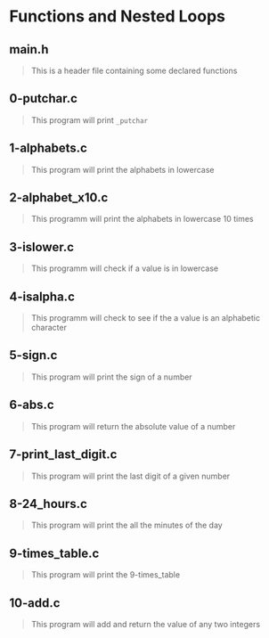 # Functions and Nested Loops 

## main.h 
> This is a header file containing some declared functions 

## 0-putchar.c
> This program will print `_putchar` 

## 1-alphabets.c 
> This program will print the alphabets in lowercase

## 2-alphabet_x10.c
> This programm will print the alphabets in lowercase 10 times

## 3-islower.c
> This programm will check if a value is in lowercase

## 4-isalpha.c
> This programm will check to see if the a value is an alphabetic character

## 5-sign.c
> This program will print the sign of a number

## 6-abs.c
> This program will return the absolute value of a number

## 7-print_last_digit.c
> This program will print the last digit of a given number 

## 8-24_hours.c
> This program will print the all the minutes of the day

## 9-times_table.c
> This program will print the 9-times_table

## 10-add.c
> This program will add and return the value of any two integers
